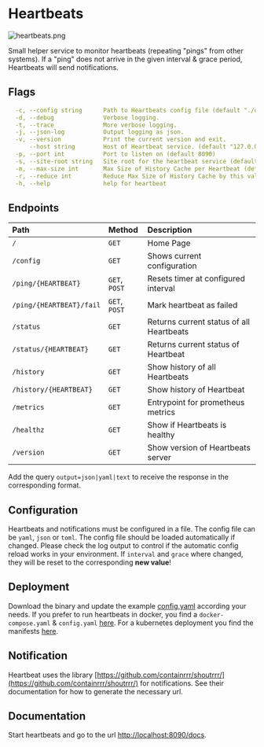 # Heartbeats

![heartbeats.png](.github/icons/heartbeats.png)

Small helper service to monitor heartbeats (repeating "pings" from other systems).
If a "ping" does not arrive in the given interval & grace period, Heartbeats will send notifications.

## Flags

```yaml
  -c, --config string      Path to Heartbeats config file (default "./config.yaml")
  -d, --debug              Verbose logging.
  -t, --trace              More verbose logging.
  -j, --json-log           Output logging as json.
  -v, --version            Print the current version and exit.
      --host string        Host of Heartbeat service. (default "127.0.0.1")
  -p, --port int           Port to listen on (default 8090)
  -s, --site-root string   Site root for the heartbeat service (default "http://host:port")
  -m, --max-size int       Max Size of History Cache per Heartbeat (default 500)
  -r, --reduce int         Reduce Max Size of History Cache by this value if it exceeds the Max Size (default 100)
  -h, --help               help for heartbeat
```

## Endpoints

| Path                     | Method        | Description                              |
| :----------------------- | :------------ | :--------------------------------------- |
| `/`                      | `GET`         | Home Page                                |
| `/config`                | `GET`         | Shows current configuration              |
| `/ping/{HEARTBEAT}`      | `GET`, `POST` | Resets timer at configured interval      |
| `/ping/{HEARTBEAT}/fail` | `GET`, `POST` | Mark heartbeat as failed                 |
| `/status`                | `GET`         | Returns current status of all Heartbeats |
| `/status/{HEARTBEAT}`    | `GET`         | Returns current status of Heartbeat      |
| `/history`               | `GET`         | Show history of all Heartbeats           |
| `/history/{HEARTBEAT}`   | `GET`         | Show history of Heartbeat                |
| `/metrics`               | `GET`         | Entrypoint for prometheus metrics        |
| `/healthz`               | `GET`         | Show if Heartbeats is healthy            |
| `/version`               | `GET`         | Show version of Heartbeats server        |

Add the query `output=json|yaml|text` to receive the response in the corresponding format.

## Configuration

Heartbeats and notifications must be configured in a file.
The config file can be `yaml`, `json` or `toml`. The config file should be loaded automatically if changed. Please check the log output to control if the automatic config reload works in your environment.
If `interval` and `grace` where changed, they will be reset to the corresponding __new value__!

## Deployment

Download the binary and update the example [config.yaml](./deploy/config.yaml) according your needs.
If you prefer to run heartbeats in docker, you find a `docker-compose.yaml` & `config.yaml` [here](./deploy/).
For a kubernetes deployment you find the manifests [here](./deploy/kubernetes).

## Notification

Heartbeat uses the library [https://github.com/containrrr/shoutrrr/](https://github.com/containrrr/shoutrrr/) for notifications.
See their documentation for how to generate the necessary url.

## Documentation

Start heartbeats and go to the url [http://localhost:8090/docs](http://localhost:8090/docs).
